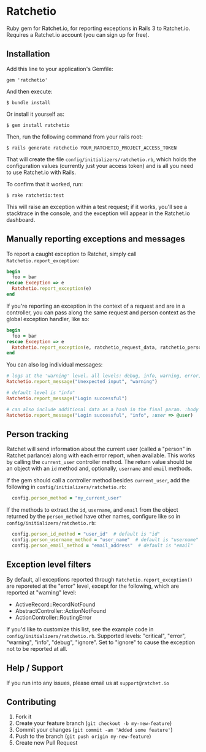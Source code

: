 # Ratchetio

Ruby gem for Ratchet.io, for reporting exceptions in Rails 3 to Ratchet.io. Requires a Ratchet.io account (you can sign up for free).

## Installation

Add this line to your application's Gemfile:

    gem 'ratchetio'

And then execute:

    $ bundle install

Or install it yourself as:

    $ gem install ratchetio

Then, run the following command from your rails root:

    $ rails generate ratchetio YOUR_RATCHETIO_PROJECT_ACCESS_TOKEN

That will create the file `config/initializers/ratchetio.rb`, which holds the configuration values (currently just your access token) and is all you need to use Ratchet.io with Rails.

To confirm that it worked, run:

    $ rake ratchetio:test

This will raise an exception within a test request; if it works, you'll see a stacktrace in the console, and the exception will appear in the Ratchet.io dashboard.

## Manually reporting exceptions and messages

To report a caught exception to Ratchet, simply call `Ratchetio.report_exception`:

```ruby
begin
  foo = bar
rescue Exception => e
  Ratchetio.report_exception(e)
end
```

If you're reporting an exception in the context of a request and are in a controller, you can pass along the same request and person context as the global exception handler, like so:

```ruby
begin
  foo = bar
rescue Exception => e
  Ratchetio.report_exception(e, ratchetio_request_data, ratchetio_person_data)
end
```

You can also log individual messages:

```ruby
# logs at the 'warning' level. all levels: debug, info, warning, error, critical
Ratchetio.report_message("Unexpected input", "warning")

# default level is "info"
Ratchetio.report_message("Login successful")

# can also include additional data as a hash in the final param. :body is reserved.
Ratchetio.report_message("Login successful", "info", :user => @user)
```


## Person tracking

Ratchet will send information about the current user (called a "person" in Ratchet parlance) along with each error report, when available. This works by calling the `current_user` controller method. The return value should be an object with an `id` method and, optionally, `username` and `email` methods.

If the gem should call a controller method besides `current_user`, add the following in `config/initializers/ratchetio.rb`:

```ruby
  config.person_method = "my_current_user"
```

If the methods to extract the `id`, `username`, and `email` from the object returned by the `person_method` have other names, configure like so in `config/initializers/ratchetio.rb`:

```ruby
  config.person_id_method = "user_id"  # default is "id"
  config.person_username_method = "user_name"  # default is "username"
  config.person_email_method = "email_address"  # default is "email"
```


## Exception level filters

By default, all exceptions reported through `Ratchetio.report_exception()` are reporeted at the "error" level, except for the following, which are reported at "warning" level:

- ActiveRecord::RecordNotFound
- AbstractController::ActionNotFound
- ActionController::RoutingError

If you'd like to customize this list, see the example code in `config/initializers/ratchetio.rb`. Supported levels: "critical", "error", "warning", "info", "debug", "ignore". Set to "ignore" to cause the exception not to be reported at all.


## Help / Support

If you run into any issues, please email us at `support@ratchet.io`

## Contributing

1. Fork it
2. Create your feature branch (`git checkout -b my-new-feature`)
3. Commit your changes (`git commit -am 'Added some feature'`)
4. Push to the branch (`git push origin my-new-feature`)
5. Create new Pull Request
